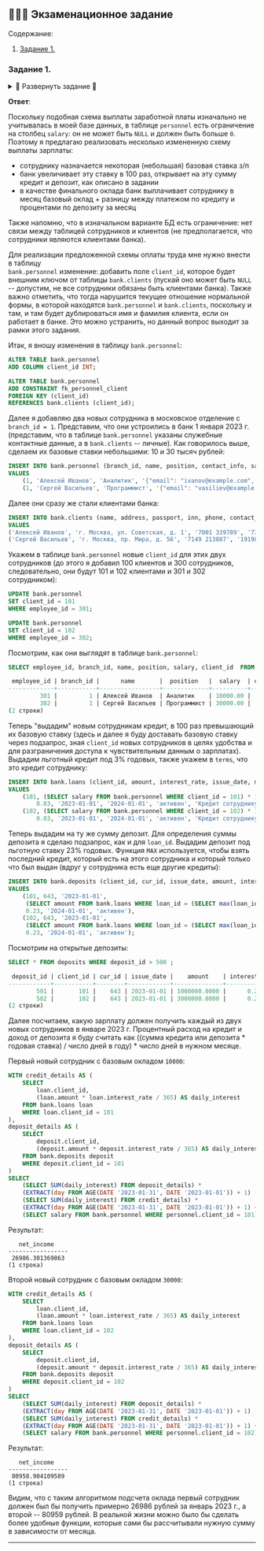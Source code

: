 ## 👨🏻‍💻 Экзаменационное задание

Содержание:
1. [Задание 1.](#задание_1)

### **Задание 1.** <a name="задание_1"></a>

<details>
<summary>🔽 Развернуть задание 🔽</summary>
**Задание**:

Необходимо смоделировать следующую модель начисления заработной платы сотрудникам:

Форма начисления зарплаты работникам банка: сотруднику выдается кредит под более низкий процент, 
чем другим заемщикам. Эти деньги помещаются на депозит по более выгодной процентной ставке. 
В качестве зарплаты выплачивается разница между платежом по кредиту и процентами по депозиту за месяц.
</details>

**Ответ**:

Поскольку подобная схема выплаты заработной платы изначально не учитывалась в моей
базе данных, в таблице `personnel` есть ограничение на столбец `salary`: он не может быть
`NULL` и должен быть больше `0`.
Поэтому я предлагаю реализовать несколько измененную схему выплаты зарплаты:
* сотруднику назначается некоторая (небольшая) базовая ставка з/п
* банк увеличивает эту ставку в 100 раз, открывает на эту сумму кредит и депозит, как
  описано в задании
* в качестве финального оклада банк выплачивает сотруднику в месяц базовый оклад +
  разницу между платежом по кредиту и процентами по депозиту за месяц

Также напомню, что в изначальном варианте БД есть ограничение: нет связи между
таблицей сотрудников и клиентов (не предполагается, что сотрудники являются клиентами 
банка). 

Для реализации предложенной схемы оплаты труда мне нужно внести в таблицу  
`bank.personnel` изменение: добавить поле `client_id`, которое будет внешним ключом 
от таблицы `bank.clients` (пускай оно может быть `NULL` -- допустим, не все сотрудники
обязаны быть клиентами банка).
Также важно отметить, что тогда нарушится текущее отношение нормальной формы, 
в которой находятся `bank.personnel` и `bank.clients`, поскольку и там, и там
будет дублироваться имя и фамилия клиента, если он работает в банке. Это можно
устранить, но данный вопрос выходит за рамки этого задания.

Итак, я вношу изменения в таблицу `bank.personnel`:
```SQL
ALTER TABLE bank.personnel
ADD COLUMN client_id INT;

ALTER TABLE bank.personnel
ADD CONSTRAINT fk_personnel_client
FOREIGN KEY (client_id)
REFERENCES bank.clients (client_id);
```
Далее я добавляю два новых сотрудника в московское отделение с `branch_id = 1`.
Представим, что они устроились в банк 1 января 2023 г. (представим, что в 
таблице `bank.personnel` указаны служебные контактные данные, а в `bank.clients` -- личные). 
Как говорилось выше, сделаем их базовые ставки небольшими: 10 и 30 тысяч рублей:
```SQL
INSERT INTO bank.personnel (branch_id, name, position, contact_info, salary, client_id)
VALUES 
    (1, 'Алексей Иванов', 'Аналитик', '{"email": "ivanov@example.com", "phone": "+7 900 123 45 67"}', 10000, null),
    (1, 'Сергей Васильев', 'Программист', '{"email": "vasiliev@example.com", "phone": "+7 945 656 44 75"}', 30000, null);
```
Далее они сразу же стали клиентами банка:
```SQL
INSERT INTO bank.clients (name, address, passport, inn, phone, contact_info, client_type, status)
VALUES 
('Алексей Иванов', 'г. Москва, ул. Советская, д. 1', '7001 339789', '732281269254', '+75594796081', '{"email": "alex@example.com", "telegram": "@example"}', 'физическое лицо', 'активный'),
('Сергей Васильев', 'г. Москва, пр. Мира, д. 56', '7149 213887', '191988124126', '+79905204138', '{"email": "sergey@example.com", "telegram": "@example"}', 'физическое лицо', 'активный');
```
Укажем в таблице `bank.personnel` новые `client_id` для этих двух сотрудников 
(до этого я добавил 100 клиентов и 300 сотрудников, следовательно, они будут 101 и 102 клиентами 
и 301 и 302 сотрудником):
```SQL
UPDATE bank.personnel
SET client_id = 101
WHERE employee_id = 301;

UPDATE bank.personnel
SET client_id = 102
WHERE employee_id = 302;
```
Посмотрим, как они выглядят в таблице `bank.personnel`:
```SQL
SELECT employee_id, branch_id, name, position, salary, client_id  FROM personnel WHERE employee_id > 300 ;

 employee_id | branch_id |      name       |  position   |  salary  | client_id 
-------------+-----------+-----------------+-------------+----------+-----------
         301 |         1 | Алексей Иванов  | Аналитик    | 10000.00 |       101
         302 |         1 | Сергей Васильев | Программист | 30000.00 |       102
(2 строки)
```
Теперь "выдадим" новым сотрудникам кредит, в 100 раз превышающий их базовую ставку 
(здесь и далее я буду доставать базовую ставку через подзапрос, зная `client_id` новых
сотрудников в целях удобства и для разграничения доступа к чувствительным данным о 
зарплатах). Выдадим льготный кредит под 3% годовых, также укажем в `terms`,
что это кредит сотруднику:
```SQL
INSERT INTO bank.loans (client_id, amount, interest_rate, issue_date, maturity_date, status, terms)
VALUES 
    (101, (SELECT salary FROM bank.personnel WHERE client_id = 101) * 100, 
        0.03, '2023-01-01', '2024-01-01', 'активен', 'Кредит сотруднику'),
    (102, (SELECT salary FROM bank.personnel WHERE client_id = 102) * 100, 
        0.03, '2023-01-01', '2024-01-01', 'активен', 'Кредит сотруднику');
```
Теперь выдадим на ту же сумму депозит. Для определения суммы депозита я сделаю подзапрос,
как и для `loan_id`. Выдадим депозит под льготную ставку 23% годовых.
Функция `MAX` используется, чтобы взять последний кредит, который есть на этого сотрудника 
и который только что был выдан (вдруг у сотрудника есть еще другие кредиты):
```SQL
INSERT INTO bank.deposits (client_id, cur_id, issue_date, amount, interest_rate, maturity_date, status)
VALUES 
    (101, 643, '2023-01-01', 
     (SELECT amount FROM bank.loans WHERE loan_id = (SELECT max(loan_id) FROM bank.loans WHERE client_id = 101)), 
     0.23, '2024-01-01', 'активен'),
    (102, 643, '2023-01-01', 
     (SELECT amount FROM bank.loans WHERE loan_id = (SELECT max(loan_id) FROM bank.loans WHERE client_id = 102)), 
     0.23, '2024-01-01', 'активен');
```
Посмотрим на открытые депозиты:
```SQL
SELECT * FROM deposits WHERE deposit_id > 500 ;

 deposit_id | client_id | cur_id | issue_date |    amount    | interest_rate | maturity_date | status  
------------+-----------+--------+------------+--------------+---------------+---------------+---------
        501 |       101 |    643 | 2023-01-01 | 1000000.0000 |      0.230000 | 2024-01-01    | активен
        502 |       102 |    643 | 2023-01-01 | 3000000.0000 |      0.230000 | 2024-01-01    | активен
(2 строки)
```
Далее посчитаем, какую зарплату должен получить каждый из двух новых сотрудников
в январе 2023 г. Процентный расход на кредит и доход от депозита я буду считать 
как ((сумма кредита или депозита * годовая ставка) / число дней в году) * число дней в нужном месяце.

Первый новый сотрудник с базовым окладом `10000`:
```SQL
WITH credit_details AS (
    SELECT 
        loan.client_id,
        (loan.amount * loan.interest_rate / 365) AS daily_interest
    FROM bank.loans loan
    WHERE loan.client_id = 101
),
deposit_details AS (
    SELECT 
        deposit.client_id,
        (deposit.amount * deposit.interest_rate / 365) AS daily_interest
    FROM bank.deposits deposit
    WHERE deposit.client_id = 101
)
SELECT 
    (SELECT SUM(daily_interest) FROM deposit_details) * 
    (EXTRACT(day FROM AGE(DATE '2023-01-31', DATE '2023-01-01')) + 1) - 
    (SELECT SUM(daily_interest) FROM credit_details) * 
    (EXTRACT(day FROM AGE(DATE '2023-01-31', DATE '2023-01-01')) + 1) + 
    (SELECT salary FROM bank.personnel WHERE personnel.client_id = 101) AS net_income;
```
Результат:
```
   net_income    
-----------------
 26986.301369863
(1 строка)
```

Второй новый сотрудник с базовым окладом `30000`:
```SQL
WITH credit_details AS (
    SELECT 
        loan.client_id,
        (loan.amount * loan.interest_rate / 365) AS daily_interest
    FROM bank.loans loan
    WHERE loan.client_id = 102
),
deposit_details AS (
    SELECT 
        deposit.client_id,
        (deposit.amount * deposit.interest_rate / 365) AS daily_interest
    FROM bank.deposits deposit
    WHERE deposit.client_id = 102
)
SELECT 
    (SELECT SUM(daily_interest) FROM deposit_details) * 
    (EXTRACT(day FROM AGE(DATE '2023-01-31', DATE '2023-01-01')) + 1) - 
    (SELECT SUM(daily_interest) FROM credit_details) * 
    (EXTRACT(day FROM AGE(DATE '2023-01-31', DATE '2023-01-01')) + 1) + 
    (SELECT salary FROM bank.personnel WHERE personnel.client_id = 102) AS net_income;
```
Результат:
```
   net_income    
-----------------
 80958.904109589
(1 строка)
```

Видим, что с таким алгоритмом подсчета оклада первый сотрудник должен был бы
получить примерно 26986 рублей за январь 2023 г., а второй -- 80959 рублей.
В реальной жизни можно было бы сделать более удобные функции, которые
сами бы рассчитывали нужную сумму в зависимости от месяца.

---
